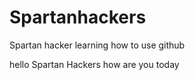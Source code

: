 # Spartanhackers
Spartan hacker learning how to use github



hello Spartan Hackers how are you today
